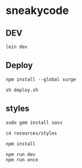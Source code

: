 # sneakycode

## DEV

`lein dev`

## Deploy

`npm install --global surge`

`sh deploy.sh`

## styles

```
sudo gem install sass

cd resources/styles

npm install

npm run dev
npm run once

```

